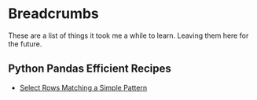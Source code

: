 # Breadcrumbs
These are a list of things it took me a while to learn. Leaving them here for the future.

## Python Pandas Efficient Recipes
- [Select Rows Matching a Simple Pattern](../bc/efficient_selection_simple_pattern.md)
